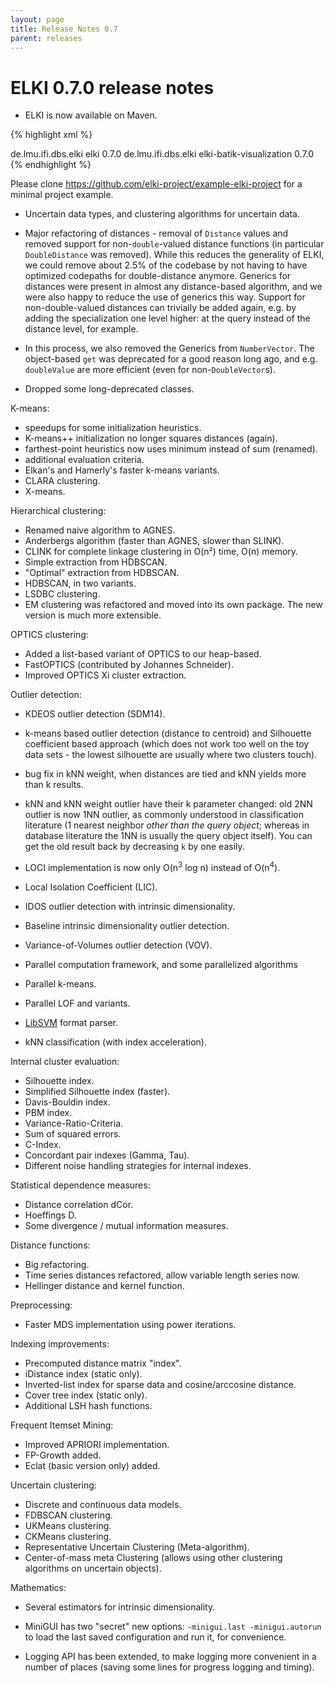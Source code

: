 ```yaml
---
layout: page
title: Release Notes 0.7
parent: releases
---
```



ELKI 0.7.0 release notes
========================

- ELKI is now available on Maven.

{% highlight xml %}
<!-- ELKI core, without visualization -->
<dependency>
    <groupId>de.lmu.ifi.dbs.elki</groupId>
    <artifactId>elki</artifactId>
    <version>0.7.0</version>
</dependency>
<!-- You only need this dependency if you need visualization -->
<dependency>
    <groupId>de.lmu.ifi.dbs.elki</groupId>
    <artifactId>elki-batik-visualization</artifactId>
    <version>0.7.0</version>
</dependency>
{% endhighlight %}

Please clone https://github.com/elki-project/example-elki-project for a minimal project example.

- Uncertain data types, and clustering algorithms for uncertain data.

- Major refactoring of distances - removal of `Distance` values and removed support for non-`double`-valued distance functions (in particular `DoubleDistance` was removed). While this reduces the generality of ELKI, we could remove about 2.5% of the codebase by not having to have optimized codepaths for double-distance anymore. Generics for distances were present in almost any distance-based algorithm, and we were also happy to reduce the use of generics this way. Support for non-double-valued distances can trivially be added again, e.g. by adding the specialization one level higher: at the query instead of the distance level, for example.
- In this process, we also removed the Generics from `NumberVector`. The object-based `get` was deprecated for a good reason long ago, and e.g. `doubleValue` are more efficient (even for non-`DoubleVector`s).

- Dropped some long-deprecated classes.

K-means:

- speedups for some initialization heuristics.
- K-means++ initialization no longer squares distances (again).
- farthest-point heuristics now uses minimum instead of sum (renamed).
- additional evaluation criteria.
- Elkan's and Hamerly's faster k-means variants.
- CLARA clustering.
- X-means.

Hierarchical clustering:

- Renamed naive algorithm to AGNES.
- Anderbergs algorithm (faster than AGNES, slower than SLINK).
- CLINK for complete linkage clustering in O(n²) time, O(n) memory.
- Simple extraction from HDBSCAN.
- "Optimal" extraction from HDBSCAN.
- HDBSCAN, in two variants.
- LSDBC clustering.
- EM clustering was refactored and moved into its own package. The new version is much more extensible.

OPTICS clustering:

- Added a list-based variant of OPTICS to our heap-based.
- FastOPTICS (contributed by Johannes Schneider).
- Improved OPTICS Xi cluster extraction.

Outlier detection:

- KDEOS outlier detection (SDM14).
- k-means based outlier detection (distance to centroid) and Silhouette coefficient based approach (which does not work too well on the toy data sets - the lowest silhouette are usually where two clusters touch).
- bug fix in kNN weight, when distances are tied and kNN yields more than k results.
- kNN and kNN weight outlier have their k parameter changed: old 2NN outlier is now 1NN outlier, as commonly understood in classification literature (1 nearest neighbor *other than the query object*; whereas in database literature the 1NN is usually the query object itself). You can get the old result back by decreasing `k` by one easily.
- LOCI implementation is now only O(n<sup>3</sup> log n) instead of O(n<sup>4</sup>).
- Local Isolation Coefficient (LIC).
- IDOS outlier detection with intrinsic dimensionality.
- Baseline intrinsic dimensionality outlier detection.
- Variance-of-Volumes outlier detection (VOV).

- Parallel computation framework, and some parallelized algorithms
- Parallel k-means.
- Parallel LOF and variants.

- [LibSVM](./LibSVM) format parser.

- kNN classification (with index acceleration).

Internal cluster evaluation:
- Silhouette index.
- Simplified Silhouette index (faster).
- Davis-Bouldin index.
- PBM index.
- Variance-Ratio-Criteria.
- Sum of squared errors.
- C-Index.
- Concordant pair indexes (Gamma, Tau).
- Different noise handling strategies for internal indexes.

Statistical dependence measures:
- Distance correlation dCor.
- Hoeffings D.
- Some divergence / mutual information measures.

Distance functions:
- Big refactoring.
- Time series distances refactored, allow variable length series now.
- Hellinger distance and kernel function.

Preprocessing:
- Faster MDS implementation using power iterations.

Indexing improvements:
- Precomputed distance matrix "index".
- iDistance index (static only).
- Inverted-list index for sparse data and cosine/arccosine distance.
- Cover tree index (static only).
- Additional LSH hash functions.

Frequent Itemset Mining:
- Improved APRIORI implementation.
- FP-Growth added.
- Eclat (basic version only) added.

Uncertain clustering:
- Discrete and continuous data models.
- FDBSCAN clustering.
- UKMeans clustering.
- CKMeans clustering.
- Representative Uncertain Clustering (Meta-algorithm).
- Center-of-mass meta Clustering (allows using other clustering algorithms on uncertain objects).

Mathematics:
- Several estimators for intrinsic dimensionality.

- MiniGUI has two "secret" new options: `-minigui.last -minigui.autorun` to load the last saved configuration and run it, for convenience.

- Logging API has been extended, to make logging more convenient in a number of places (saving some lines for progress logging and timing).


